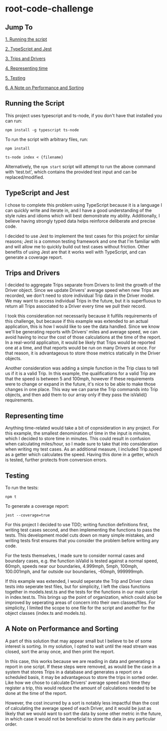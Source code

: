 # root-code-challenge

## Jump To

[1. Running the script](#running-the-script)

[2. TypeScript and Jest](#typescript-and-jest)

[3. Trips and Drivers](#trips-and-drivers)

[4. Representing time](#representing-time)

[5. Testing](#testing)

[6. A Note on Performance and Sorting](#a-note-on-performance-and-sorting)

## Running the Script

This project uses typescript and ts-node, if you don't have that installed you can run:

`npm install -g typescript ts-node`

To run the script with arbitrary files, run:

`npm install`

`ts-node index < {filename}`

Alternatively, the `npm start` script will attempt to run the above command with 'test.txt', which contains the provided test input and can be replaced/modified.

## TypeScript and Jest

I chose to complete this problem using TypeScript because it is a language I can quickly write and iterate in, and I have a good understanding of the style rules and idioms which will best demonstrate my ability. Additionally, I believe having strongly typed data helps reinforce deliberate and precise code.

I decided to use Jest to implement the test cases for this project for similar reasons; Jest is a common testing framework and one that I'm familiar with and will allow me to quickly build out test cases without friction. Other benefits of using Jest are that it works well with TypeScript, and can generate a coverage report.

## Trips and Drivers

I decided to aggregate Trips separate from Drivers to limit the growth of the Driver object. Since we update Drivers' average speed when new Trips are recorded, we don't need to store individual Trip data in the Driver model. We may want to access individual Trips in the future, but it is superfluous to return all Trips associated to a Driver every time we pull their record.

I took this consideration not necessarily because it fulfills requirements of this challenge, but because if this example was extended to an actual application, this is how I would like to see the data handled. Since we know we'll be generating reports with Drivers' miles and average speed, we can avoid having to incur the cost of those calculations at the time of the report. In a real-world applicaiton, it would be likely that Trips would be reported one at a time, and that reports would be run on many Drivers at once. For that reason, it is advantageous to store those metrics statically in the Driver objects.

Another consideration was adding a simple function in the Trip class to tell us if it is a valid Trip. In this example, the qualifications for a valid Trip are that the speed is between 5 and 100mph, however if these requirements were to change or expand in the future, it's nice to be able to make those changes in one place. This way we can parse the Trip commands into Trip objects, and then add them to our array only if they pass the isValid() requirements.

## Representing time

Anything time-related would take a bit of copnsideration in any project. For this example, the smallest denomination of time in the input is minutes, which I decided to store time in minutes. This could result in confusion when calculating miles/hour, so I made sure to take that into consideration when writing my test cases. As an additional measure, I included Trip.speed as a getter which calculates the speed. Having this done in a getter, which is tested, further protects from conversion errors.

## Testing

To run the tests:

`npm t`

To generate a coverage report:

`jest --coverage=true`

For this project I decided to use TDD; writing function definitions first, writing test cases second, and then implementing the functions to pass the tests. This development model cuts down on many simple mistakes, and writing tests first ensures that you consider the problem before writing any code.

For the tests themselves, I made sure to consider normal cases and boundary cases, e.g. the function isValid is tested against a normal speed, 60mph, speeds near our boundaries, 4.999mph, 5mph, 100mph, 100.001mph, and far outside our boundaries, -60mph, 999999mph.

If this example was extended, I would seperate the Trip and Driver class tests into seperate test files, but for simplicity, I left the class functions together in models.test.ts and the tests for the functions in our main script in index.test.ts. This brings up the point of organization, which could also be improved by seperating areas of concern into their own classes/files. For simplicity, I limited the scope to one file for the script and another for the object classes (index.ts and models.ts).

## A Note on Performance and Sorting

A part of this solution that may appear small but I believe to be of some interest is sorting. In my solution, I opted to wait until the read stream was closed, sort the array once, and then print the report.

In this case, this works because we are reading in data and generating a report in one script. If these steps were removed, as would be the case in a system that stores Trips in a database and generates a report on a scheduled basis, it may be advantageous to store the trips in sorted order. Like how we chose to calculate Drivers' average speed each time they register a trip, this would reduce the amount of calculations needed to be done at the time of the report.

However, the cost incurred by a sort is notably less impactful than the cost of calculating the average speed of each Driver, and it would be just as likely that we would want to sort the data by some other metric in the future, in which case it would not be beneficial to store the data in any particular order.
